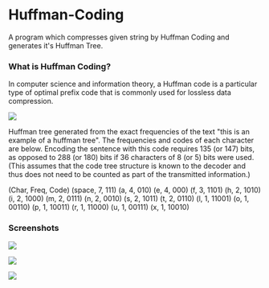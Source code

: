 # Huffman-Coding
  A program which compresses given string by Huffman Coding and generates it's Huffman Tree.

### What is Huffman Coding?
  In computer science and information theory, a Huffman code is a particular type of optimal prefix code that is commonly used for lossless data compression.

![](https://upload.wikimedia.org/wikipedia/commons/thumb/8/82/Huffman_tree_2.svg/625px-Huffman_tree_2.svg.png)

  Huffman tree generated from the exact frequencies of the text "this is an example of a huffman tree". The frequencies and codes of each character are below. Encoding the sentence with this code requires 135 (or 147) bits, as opposed to 288 (or 180) bits if 36 characters of 8 (or 5) bits were used. (This assumes that the code tree structure is known to the decoder and thus does not need to be counted as part of the transmitted information.)

(Char,	Freq,	Code)
(space,	7,	111)
(a,	4,	010)
(e,	4,	000)
(f,	3,	1101)
(h,	2,	1010)
(i,	2,	1000)
(m,	2,	0111)
(n,	2,	0010)
(s,	2,	1011)
(t,	2,	0110)
(l,	1,	11001)
(o,	1,	00110)
(p,	1,	10011)
(r,	1,	11000)
(u,	1,	00111)
(x,	1,	10010)


### Screenshots
![](https://i.imgur.com/QPOuGkM.png)

![](https://i.imgur.com/6tOfWke.png)

![](https://i.imgur.com/ariSOeV.png)
